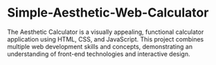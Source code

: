 # Simple-Aesthetic-Web-Calculator
The Aesthetic Calculator is a visually appealing, functional calculator application using HTML, CSS, and JavaScript. This project combines multiple web development skills and concepts, demonstrating an understanding of front-end technologies and interactive design.
